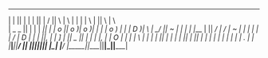 
 ___ ___  __ __      _____  _       ____  ____   ____   __ __      ____   ____  ____   ___   
|   |   ||  |  |    |     || |     /    ||    \ |    \ |  |  |    |    \ |    ||    \ |   \  
| _   _ ||  |  |    |   __|| |    |  o  ||  o  )|  o  )|  |  |    |  o  ) |  | |  D  )|    \ 
|  \_/  ||  ~  |    |  |_  | |___ |     ||   _/ |   _/ |  ~  |    |     | |  | |    / |  D  |
|   |   ||___, |    |   _] |     ||  _  ||  |   |  |   |___, |    |  O  | |  | |    \ |     |
|   |   ||     |    |  |   |     ||  |  ||  |   |  |   |     |    |     | |  | |  .  \|     |
|___|___||____/     |__|   |_____||__|__||__|   |__|   |____/     |_____||____||__|\_||_____|
                                                                                
             
